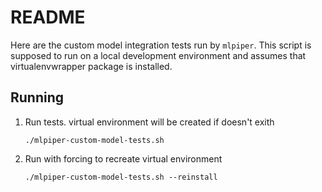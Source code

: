 # README


Here are the custom model integration tests run by `mlpiper`.
This script is supposed to run on a local development environment and assumes
that virtualenvwrapper package is installed.

## Running
1. Run tests. virtual environment will be created if doesn't exith
    
    `./mlpiper-custom-model-tests.sh`

2. Run with forcing to recreate virtual environment
    
    `./mlpiper-custom-model-tests.sh --reinstall`
